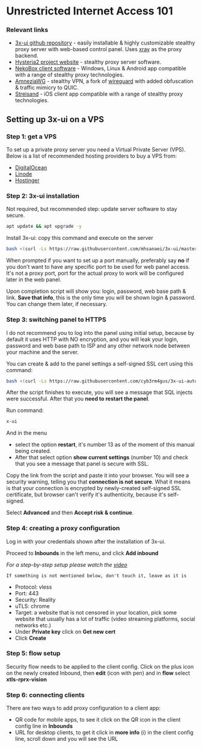# Unrestricted Internet Access 101

### Relevant links
- [3x-ui github repository](https://github.com/MHSanaei/3x-ui) - easily installable & highly customizable stealthy proxy server with web-based control panel. Uses [xray](https://github.com/XTLS/Xray-core) as the proxy backend.
- [Hysteria2 project website](https://v2.hysteria.network/) - stealthy proxy server software.
- [NekoBox client software](https://getnekobox.com/en/) - Windows, Linux & Android app compatible with a range of stealthy proxy technologies.
- [AmneziaWG](https://amnezia.org/) - stealthy VPN, a fork of [wireguard](https://www.wireguard.com/) with added obfuscation & traffic mimicry to QUIC.
- [Streisand](https://apps.apple.com/us/app/streisand/id6450534064) - iOS client app compatible with a range of stealthy proxy technologies.

## Setting up 3x-ui on a VPS

### Step 1: get a VPS
To set up a private proxy server you need a Virtual Private Server (VPS). Below is a list of recommended hosting providers to buy a VPS from:
- [DigitalOcean](https://m.do.co/c/2361edd88d04)
- [Linode](linode.com)
- [Hostinger](https://hostinger.com?REFERRALCODE=SNQCYBERSKZF)
### Step 2: 3x-ui installation

Not required, but recommended step: update server software to stay secure.
```bash
apt update && apt upgrade -y
```

Install 3x-ui: copy this command and execute on the server
```bash
bash <(curl -Ls https://raw.githubusercontent.com/mhsanaei/3x-ui/master/install.sh)
```

When prompted if you want to set up a port manually, preferably say **no** if you don't want to have any specific port to be used for web panel access. It's not a proxy port, port for the actual proxy to work will be configured later in the web panel.

Upon completion script will show you: login, password, web base path & link. **Save that info**, this is the only time you will be shown login & password. You can change them later, if necessary.

### Step 3: switching panel to HTTPS

I do not recommend you to log into the panel using initial setup, because by default it uses HTTP with NO encryption, and you will leak your login, password and web base path to ISP and any other network node between your machine and the server.

You can create & add to the panel settings a self-signed SSL cert using this command:
```bash
bash <(curl -Ls https://raw.githubusercontent.com/cyb3rm4gus/3x-ui-auto_add_ssl/refs/heads/main/3x-ui-autossl.sh)
```

After the script finishes to execute, you will see a message that SQL injects were successful. After that you **need to restart the panel**.

Run command:
```bash
x-ui
```

And in the menu
- select the option **restart**, it's number 13 as of the moment of this manual being created.
- After that select option **show current settings** (number 10) and check that you see a message that panel is secure with SSL.

Copy the link from the script and paste it into your browser. You will see a security warning, telling you that **connection is not secure**. What it means is that your connection is encrypted by newly-created self-signed SSL certificate, but browser can't verify it's authenticity, because it's self-signed.

Select **Advanced** and then **Accept risk & continue**.
### Step 4: creating a proxy configuration
Log in with your credentials shown after the installation of 3x-ui.

Proceed to **Inbounds** in the left menu, and click **Add inbound**

*For a step-by-step setup please watch the [video](https://youtu.be/7GtUVT0b1qs?si=dQrEhWXcIHmrlgEe&t=1197)* 

	If something is not mentioned below, don't touch it, leave as it is

- Protocol: vless
- Port: 443
- Security: Reality
- uTLS: chrome
- Target: a website that is not censored in your location, pick some website that usually has a lot of traffic (video streaming platforms, social networks etc.)
- Under **Private key** click on **Get new cert**
- Click **Create**
### Step 5: flow setup
Security flow needs to be applied to the client config. Click on the plus icon on the newly created Inbound, then **edit** (icon with pen) and in **flow** select **xtls-rprx-vision**
### Step 6: connecting clients
There are two ways to add proxy configuration to a client app:
- QR code for mobile apps, to see it click on the QR icon in the client config line in **Inbounds**
- URL for desktop clients, to get it click in **more info** (i) in the client config line, scroll down and you will see the URL
